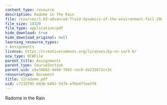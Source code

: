 ```yaml
---
content_type: resource
description: Radome in the Rain
file: /courses/1-63-advanced-fluid-dynamics-of-the-environment-fall-2002/c7232f95b03bb8925d7bef6b4ffee5f8_12radome.pdf
file_size: 18329
file_type: application/pdf
hide_download: true
hide_download_original: null
learning_resource_types:
- Assignments
license: https://creativecommons.org/licenses/by-nc-sa/4.0/
ocw_type: OCWFile
parent_title: Assignments
parent_type: CourseSection
parent_uid: c6e346b5-4e40-7683-cec6-2e232671cc3c
resourcetype: Document
title: 12radome.pdf
uid: c7232f95-b03b-b892-5d7b-ef6b4ffee5f8
---
```

Radome in the Rain